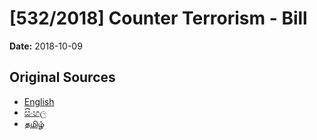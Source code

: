 # [532/2018] Counter Terrorism - Bill

**Date:** 2018-10-09

## Original Sources

- [English](https://documents.gov.lk/view/bills/2018/10/532-2018_E.pdf)
- [සිංහල](https://documents.gov.lk/view/bills/2018/10/532-2018_S.pdf)
- [தமிழ்](https://documents.gov.lk/view/bills/2018/10/532-2018_T.pdf)
